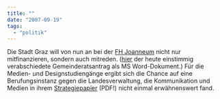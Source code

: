 ```yaml
---
title: ""
date: "2007-09-19"
tags: 
  - "politik"
---
```


Die Stadt Graz will von nun an bei der [FH Joanneum](http://www.fh-joanneum.at/aw/~a/home/?lan=de) nicht nur mitfinanzieren, sondern auch mitreden. ([hier](http://heinz.typepad.com/lostandfound/documents/2007-09-19_FH-Joanneum.DOC) der heute einstimmig verabschiedete Gemeinderatsantrag als MS Word-Dokument.) Für die Medien- und Designstudiengänge ergibt sich die Chance auf eine Berufungsinstanz gegen die Landesverwaltung, die Kommunikation und Medien in ihrem [Strategiepapier](http://heinz.typepad.com/lostandfound/documents/positionspapier_fh_joanneum.pdf) (PDF!) nicht einmal erwähnenswert fand.
